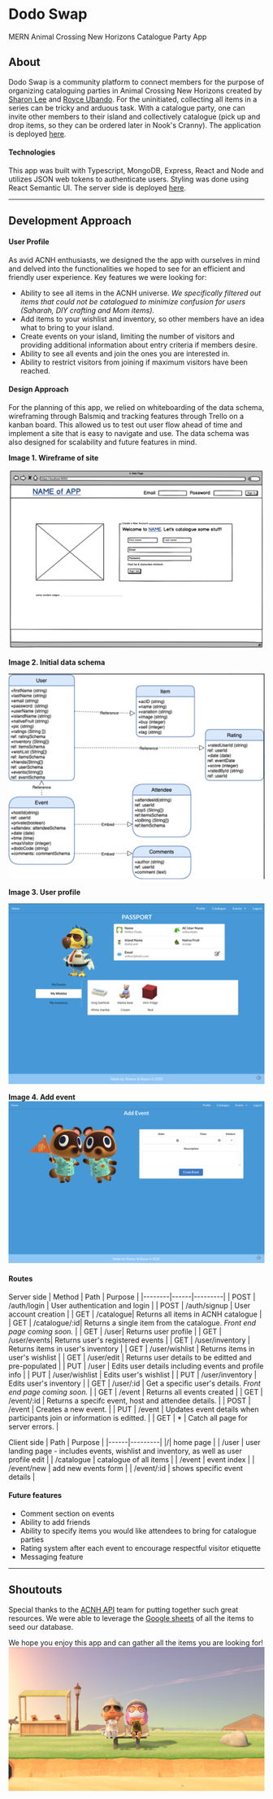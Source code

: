# Dodo Swap
MERN Animal Crossing New Horizons Catalogue Party App

## About
Dodo Swap is a community platform to connect members for the purpose of organizing cataloguing parties in Animal Crossing New Horizons created by [Sharon Lee](https://github.com/essleeung) and [Royce Ubando](https://github.com/royce-u). For the uninitiated, collecting all items in a series can be tricky and arduous task. With a catalogue party, one can invite other members to their island and collectively catalogue (pick up and drop items, so they can be ordered later in Nook's Cranny). The application is deployed [here](http://dodoswap.herokuapp.com/).

#### Technologies
This app was built with Typescript, MongoDB, Express, React and Node and utilizes JSON web tokens to authenticate users. Styling was done using React Semantic UI. The server side is deployed [here](http://dodoswap-server.herokuapp.com/).

---

## Development Approach

#### User Profile
As avid ACNH enthusiasts, we designed the the app with ourselves in mind and delved into the functionalities we hoped to see for an efficient and friendly user experience. Key features we were looking for: 

- Ability to see all items in the ACNH universe. *We specifically filtered out items that could not be catalogued to minimize confusion for users (Saharah, DIY crafting and Mom items).*
- Add items to your wishlist and inventory, so other members have an idea what to bring to your island.
- Create events on your island, limiting the number of visitors and providing additional information about entry criteria if members desire.
- Ability to see all events and join the ones you are interested in. 
- Ability to restrict visitors from joining if maximum visitors have been reached.

#### Design Approach
For the planning of this app, we relied on whiteboarding of the data schema, wireframing through Balsmiq and tracking features through Trello on a kanban board. This allowed us to test out user flow ahead of time and implement a site that is easy to navigate and use. The data schema was also designed for scalability and future features in mind.

**Image 1. Wireframe of site**

![Wireframe](screenshots/wireframe.png)

**Image 2. Initial data schema**

![Data model](https://raw.githubusercontent.com/essleeung/dodo-swap/master/screenshots/Data%20Model.png)

**Image 3. User profile**

![User Profile](screenshots/user_profile.png)

**Image 4. Add event**
![Add Events](screenshots/add_event.png)

#### Routes
Server side
| Method | Path | Purpose |
|--------|------|---------|
| POST | /auth/login | User authentication and login |
| POST | /auth/signup | User account creation |
| GET | /catalogue| Returns all items in ACNH catalogue |
| GET | /catalogue/:id| Returns a single item from the catalogue. *Front end page coming soon.* |
| GET | /user| Returns user profile |
| GET | /user/events| Returns user's registered events |
| GET | /user/inventory | Returns items in user's inventory |
| GET | /user/wishlist | Returns items in user's wishlist |
| GET | /user/edit | Returns user details to be editted and pre-populated |
| PUT | /user | Edits user details including events and profile info |
| PUT | /user/wishlist | Edits user's wishlist |
| PUT | /user/inventory | Edits user's inventory |
| GET | /user/:id | Get a specific user's details. *Front end page coming soon.* |
| GET | /event | Returns all events created |
| GET | /event/:id | Returns a specifc event, host and attendee details. |
| POST | /event | Creates a new event. |
| PUT | /event  | Updates event details when participants join or information is editted. | 
| GET | * | Catch all page for server errors. |


Client side
| Path | Purpose |
|------|---------|
|/| home page |
| /user | user landing page - includes events, wishlist and inventory, as well as user profile edit |
| /catalogue | catalogue of all items |
| /event | event index |
| /event/new | add new events form |
| /event/:id | shows specific event details |


#### Future features

- Comment section on events
- Ability to add friends
- Ability to specify items you would like attendees to bring for catalogue parties
- Rating system after each event to encourage respectful visitor etiquette
- Messaging feature


----
## Shoutouts

Special thanks to the [ACNH API](http://acnhapi.com/) team for putting together such great resources. We were able to leverage the [Google sheets](https://docs.google.com/spreadsheets/d/13d_LAJPlxMa_DubPTuirkIV4DERBMXbrWQsmSh8ReK4/edit#gid=1672309167) of all the items to seed our database.

We hope you enjoy this app and can gather all the items you are looking for!
![Creators](screenshots/screenshot_creators.jpg)


